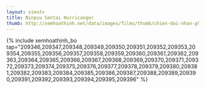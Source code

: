 ```yaml
---
layout: sieutv
title: Ninpuu Sentai Hurricanger
thumb: http://xemhoathinh.net/data/images/films/thumb/chien-doi-nhan-phong-hurricanger-ninpuu-sentai-hurricanger-2002.jpg
---
```

{% include xemhoathinh_bo tap="209346,209347,209348,209349,209350,209351,209352,209353,209354,209355,209356,209357,209358,209359,209360,209361,209362,209363,209364,209365,209366,209367,209368,209369,209370,209371,209372,209373,209374,209375,209376,209377,209378,209379,209380,209381,209382,209383,209384,209385,209386,209387,209388,209389,209390,209391,209392,209393,209394,209395,209396" %} 
